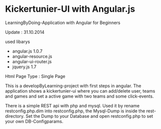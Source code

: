 Kickertunier-UI with Angular.js
====================

LearningByDoing-Application with Angular for Beginners

Update : 31.10.2014

used libarys

- angular.js 1.0.7
- angular-resource.js
- angular-ui-router.js
- jquery.js 1.7

Html Page Type : Single Page

This is a developByLearning-project with first steps in angular. The application shows
a kickertunier-ui where you can add/delete user, teams and games and set a active game with
two teams and some click-events.

There is a simple REST api with php and mysql. Used it by rename restconfig.php.dim into restconfig.php,
the Mysql-Dump is inside the rest-directory. Set the Dump to your Database and open restconfig.php to
set your own DB-Configparams. 

